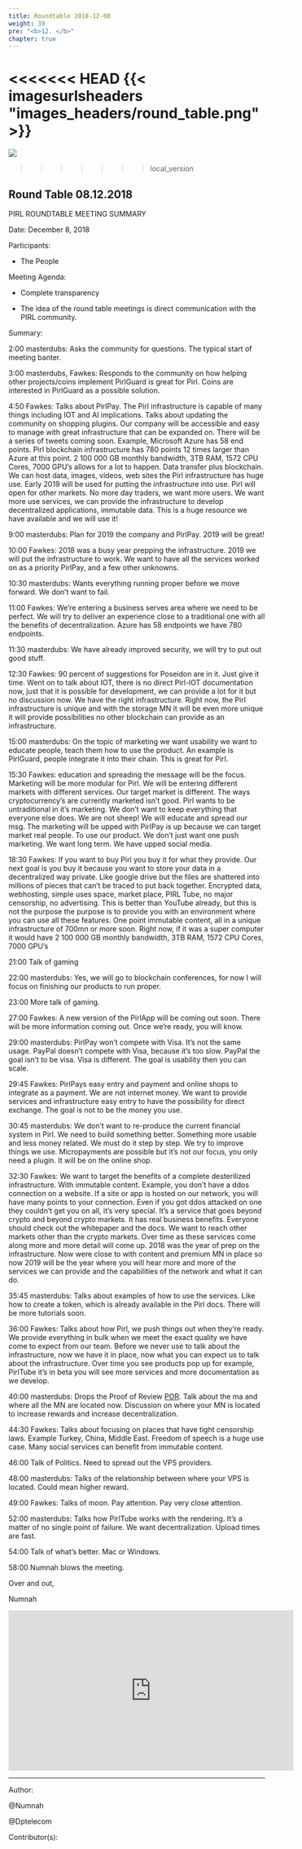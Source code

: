 ```yaml
---
title: Roundtable 2018-12-08
weight: 39
pre: "<b>12. </b>"
chapter: true
---
```

<<<<<<< HEAD
{{< imagesurlsheaders "images_headers/round_table.png"  >}}
=======
![](/images_headers/round_table.png)
>>>>>>> local_version


## Round Table 08.12.2018

﻿PIRL ROUNDTABLE MEETING SUMMARY

Date: December 8, 2018

Participants:

- The People

Meeting Agenda:

-  Complete transparency

-  The idea of the round table meetings is
 direct communication with the PIRL community.

Summary:

2:00 masterdubs: Asks the community for questions. The typical start of meeting banter.

3:00 masterdubs, Fawkes: Responds to the community on how helping other projects/coins implement PirlGuard is great for Pirl. Coins are interested in PirlGuard as a possible solution.

4:50 Fawkes: Talks about PirlPay. The Pirl infrastructure is capable of many things including IOT and AI implications. Talks about updating the community on shopping plugins. Our company will be accessible and easy to manage with great infrastructure that can be expanded on. There will be a series of tweets coming soon. Example, Microsoft Azure has 58 end points. Pirl blockchain infrastructure has 780 points 12 times larger than Azure at this point. 2 100 000 GB monthly bandwidth, 3TB RAM, 1572 CPU Cores, 7000 GPU’s allows for a lot to happen. Data transfer plus blockchain. We can host data, images, videos, web sites the Pirl infrastructure has huge use. Early 2019 will be used for putting the infrastructure into use. Pirl will open for other markets. No more day traders, we want more users. We want more use services, we can provide the infrastructure to develop decentralized applications, immutable data. This is a huge resource we have available and we will use it!

9:00 masterdubs: Plan for 2019 the company and PirlPay. 2019 will be great!

10:00 Fawkes: 2018 was a busy year prepping the infrastructure. 2019 we will put the infrastructure to work. We want to have all the services worked on as a priority PirlPay, and a few other unknowns.

10:30 masterdubs: Wants everything running proper before we move forward. We don’t want to fail.

11:00 Fawkes: We’re entering a business serves area where we need to be perfect. We will try to deliver an experience close to a traditional one with all the benefits of decentralization. Azure has 58 endpoints we have 780 endpoints.

11:30 masterdubs: We have already improved security, we will try to put out good stuff.

12:30 Fawkes: 90 percent of suggestions for Poseidon are in it. Just give it time.
Went on to talk about IOT, there is no direct Pirl-IOT documentation now, just that it is possible for development, we can provide a lot for it but no discussion now. We have the right infrastructure. Right now, the Pirl infrastructure is unique and with the storage MN it will be even more unique it will provide possibilities no other blockchain can provide as an infrastructure.

15:00 masterdubs: On the topic of marketing we want usability we want to educate people, teach them how to use the product. An example is PirlGuard, people integrate it into their chain. This is great for Pirl.

15:30 Fawkes: education and spreading the message will be the focus. Marketing will be more modular for Pirl. We will be entering different markets with different services. Our target market is different. The ways cryptocurrency’s are currently marketed isn’t good. Pirl wants to be untraditional in it’s marketing. We don’t want to keep everything that everyone else does. We are not sheep!  We will educate and spread our msg.
The marketing will be upped with PirlPay is up because we can target market real people. To use our product. We don’t just want one push marketing. We want long term. We have upped social media.

18:30 Fawkes: If you want to buy Pirl you buy it for what they provide. Our next goal is you buy it because you want to store your data in a decentralized way private. Like google drive but the files are shattered into millions of pieces that can’t be traced to put back together. Encrypted data, webhosting, simple uses space, market place, PIRL Tube, no major censorship, no advertising. This is better than YouTube already, but this is not the purpose the purpose is to provide you with an environment where you can use all these features. One point immutable content, all in a unique infrastructure of 700mn or more soon. Right now, if it was a super computer it would have 2 100 000 GB monthly bandwidth, 3TB RAM, 1572 CPU Cores, 7000 GPU’s

21:00 Talk of gaming

22:00 masterdubs: Yes, we will go to blockchain conferences, for now I will focus on finishing our products to run proper.

23:00 More talk of gaming.

27:00 Fawkes: A new version of the PirlApp will be coming out soon. There will be more information coming out. Once we’re ready, you will know.  

29:00 masterdubs: PirlPay won’t compete with Visa. It’s not the same usage. PayPal doesn’t compete with Visa, because it’s too slow. PayPal the goal isn’t to be visa. Visa is different. The goal is usability then you can scale.

29:45 Fawkes: PirlPays easy entry and payment and online shops to integrate as a payment. We are not internet money. We want to provide services and infrastructure easy entry to have the possibility for direct exchange. The goal is not to be the money you use.

30:45 masterdubs: We don’t want to re-produce the current financial system in Pirl. We need to build something better. Something more usable and less money related. We must do it step by step. We try to improve things we use. Micropayments are possible but it’s not our focus, you only need a plugin. It will be on the online shop.

32:30 Fawkes: We want to target the benefits of a complete desterilized infrastructure. With immutable content. Example, you don’t have a ddos connection on a website. If a site or app is hosted on our network, you will have many points to your connection. Even if you got ddos attacked on one they couldn’t get you on all, it’s very special. It’s a service that goes beyond crypto and beyond crypto markets. It has real business benefits.
Everyone should check out the whitepaper and the docs. We want to reach other markets other than the crypto markets. Over time as these services come along more and more detail will come up. 2018 was the year of prep on the infrastructure. Now were close to with content and premium MN in place so now 2019 will be the year where you will hear more and more of the services we can provide and the capabilities of the network and what it can do.

35:45 masterdubs: Talks about examples of how to use the services. Like how to create a token, which is already available in the Pirl docs. There will be more tutorials soon.

36:00 Fawkes: Talks about how Pirl, we push things out when they’re ready. We provide everything in bulk when we meet the exact quality we have come to expect from our team. Before we never use to talk about the infrastructure, now we have it in place, now what you can expect us to talk about the infrastructure. Over time you see products pop up for example, PirlTube it’s in beta you will see more services and more documentation as we develop.

40:00 masterdubs: Drops the Proof of Review  [POR](https://docs.pirl.io/en/press-releases/por/). Talk about the ma and where all the MN are located now. Discussion on where your MN is located to increase rewards and increase decentralization.

44:30 Fawkes: Talks about focusing on places that have tight censorship laws. Example Turkey, China, Middle East. Freedom of speech is a huge use case. Many social services can benefit from immutable content.

46:00 Talk of Politics. Need to spread out the VPS providers.

48:00 masterdubs: Talks of the relationship between where your VPS is located. Could mean higher reward.

49:00 Fawkes: Talks of moon. Pay attention. Pay very close attention.

52:00 masterdubs: Talks how PirlTube works with the rendering. It’s a matter of no single point of failure. We want decentralization. Upload times are fast.

54:00 Talk of what’s better. Mac or Windows.

58:00 Numnah blows the meeting.

Over and out,

Numnah

<iframe width="560" height="315" src="https://share.pirltube.com/content/video/0xa386e7139a961903bd7ffe888ba02a2505943dc4dec4ed540b0b9d47441c4275" frameborder="0" allow="accelerometer; autoplay; encrypted-media; gyroscope; picture-in-picture" allowfullscreen></iframe>




---
Author:


@Numnah


@Dptelecom


Contributor(s):
